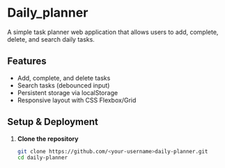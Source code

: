 # Daily_planner

A simple task planner web application that allows users to add, complete, delete, and search daily tasks.

## Features
- Add, complete, and delete tasks
- Search tasks (debounced input)
- Persistent storage via localStorage
- Responsive layout with CSS Flexbox/Grid

## Setup & Deployment

1. **Clone the repository**
   ```bash
   git clone https://github.com/<your-username>daily-planner.git
   cd daily-planner